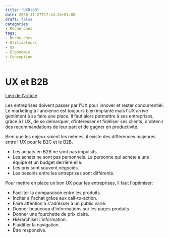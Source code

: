 ```yaml
---
title: "UXBtoB"
date: 2020-11-27T17:44:34+01:00
draft: false
categories:
- Recherches
tags:
- Recherches
- Utilisateurs
- UX
- Ergonomie
- Conception
---
```


# UX et B2B

[Lien de l'article](https://blog-ux.com/lavenir-de-lexperience-utilisateur-va-se-jouer-dans-le-btob/)

Les entreprises doivent passer par l'UX pour innover et rester concurrentiel. Le marketing à l'ancienne est toujours bien implanté mais l'UX arrive gentiment à se faire une place. Il faut alors permettre à ses entreprises, grâce à l'UX, de se démarquer, d'intéresser et fidéliser ses clients, d'obtenir des recommandations de leur part et de gagner en productivité. 

Bien que les enjeux soient les mêmes, il existe des différences majeures entre l'UX pour le B2C et le B2B.

- Les achats en B2B ne sont pas impulsifs.
- Les achats ne sont pas personnels. La personne qui achète a une équipe et un budget derrière elle. 
- Les prix sont souvent négociés.
- Les besoins entre les entreprises sont différents.

Pour mettre en place un bon UX pour les entreprises, il faut l'optimiser:

- Faciliter la comparaison entre les produits.
- Inciter à l'achat grâce aux call-to-action.
- Faire attention à s'adresser à un public varié.
- Donner beaucoup d'informations sur les pages produits.
- Donner une fourchette de prix claire.
- Hiérarchiser l'information.
- Fluidifier la navigation.
- Être responsive.
